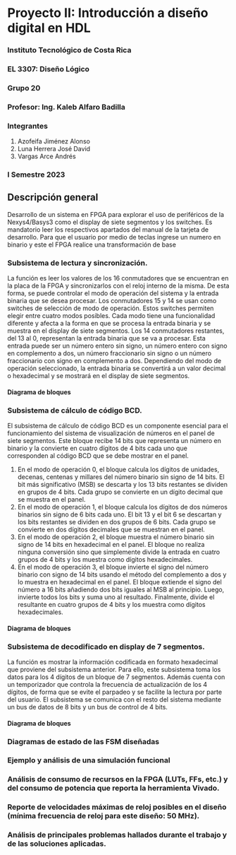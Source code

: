 # Proyecto II: Introducción a diseño digital en HDL

### Instituto Tecnológico de Costa Rica
### EL 3307: Diseño Lógico
### Grupo 20
### Profesor: Ing. Kaleb Alfaro Badilla

### Integrantes
1. Azofeifa Jiménez Alonso
2. Luna Herrera José David
3. Vargas Arce Andrés


### I Semestre 2023

## Descripción general

 Desarrollo de un sistema en FPGA para explorar el uso de periféricos de la Nexys4/Basys3 como el display de siete segmentos y los switches. Es mandatorio leer los respectivos apartados del manual de la tarjeta de desarrollo. Para que el usuario por medio de teclas ingrese un numero en binario y este el FPGA realice una transformación de base 

###  Subsistema de lectura y sincronización.
La función es leer los valores de los 16 conmutadores que se encuentran en la placa de la FPGA y sincronizarlos con el reloj interno de la misma. De esta forma, se puede controlar el modo de operación del sistema y la entrada binaria que se desea procesar.
Los conmutadores 15 y 14 se usan como switches de selección de modo de operación. Estos switches permiten elegir entre cuatro modos posibles. Cada modo tiene una funcionalidad diferente y afecta a la forma en que se procesa la entrada binaria y se muestra en el display de siete segmentos.
Los 14 conmutadores restantes, del 13 al 0, representan la entrada binaria que se va a procesar. Esta entrada puede ser un número entero sin signo, un número entero con signo en complemento a dos, un número fraccionario sin signo o un número fraccionario con signo en complemento a dos. Dependiendo del modo de operación seleccionado, la entrada binaria se convertirá a un valor decimal o hexadecimal y se mostrará en el display de siete segmentos.

####  Diagrama de bloques




###  Subsistema de cálculo de código BCD.
El subsistema de cálculo de código BCD es un componente esencial para el funcionamiento del sistema de visualización de números en el panel de siete segmentos. Este bloque recibe 14 bits que representa un número en binario y la convierte en cuatro dígitos de 4 bits cada uno que corresponden al código BCD que se debe mostrar en el panel. 
1. En el modo de operación 0, el bloque calcula los dígitos de unidades, decenas, centenas y millares del número binario sin signo de 14 bits. El bit más significativo (MSB) se descarta y los 13 bits restantes se dividen en grupos de 4 bits. Cada grupo se convierte en un dígito decimal que se muestra en el panel. 
2. En el modo de operación 1, el bloque calcula los dígitos de dos números binarios sin signo de 6 bits cada uno. El bit 13 y el bit 6 se descartan y los bits restantes se dividen en dos grupos de 6 bits. Cada grupo se convierte en dos dígitos decimales que se muestran en el panel. 
3. En el modo de operación 2, el bloque muestra el número binario sin signo de 14 bits en hexadecimal en el panel. El bloque no realiza ninguna conversión sino que simplemente divide la entrada en cuatro grupos de 4 bits y los muestra como dígitos hexadecimales. 
4. En el modo de operación 3, el bloque invierte el signo del número binario con signo de 14 bits usando el método del complemento a dos y lo muestra en hexadecimal en el panel. El bloque extiende el signo del número a 16 bits añadiendo dos bits iguales al MSB al principio. Luego, invierte todos los bits y suma uno al resultado. Finalmente, divide el resultante en cuatro grupos de 4 bits y los muestra como dígitos hexadecimales. 

####  Diagrama de bloques




###  Subsistema de decodificado en display de 7 segmentos. 
La función es mostrar la información codificada en formato hexadecimal que proviene del subsistema anterior. Para ello, este subsistema toma los datos para los 4 dígitos de un bloque de 7 segmentos. Además cuenta con un temporizador que controla la frecuencia de actualización de los 4 dígitos, de forma que se evite el parpadeo y se facilite la lectura por parte del usuario. El subsistema se comunica con el resto del sistema mediante un bus de datos de 8 bits y un bus de control de 4 bits.

####  Diagrama de bloques



### Diagramas de estado de las FSM diseñadas



### Ejemplo y análisis de una simulación funcional



### Análisis de consumo de recursos en la FPGA (LUTs, FFs, etc.) y del consumo de potencia que reporta la herramienta Vivado.


### Reporte de velocidades máximas de reloj posibles en el diseño (mínima frecuencia de reloj para este diseño: 50 MHz).


### Análisis de principales problemas hallados durante el trabajo y de las soluciones aplicadas.
